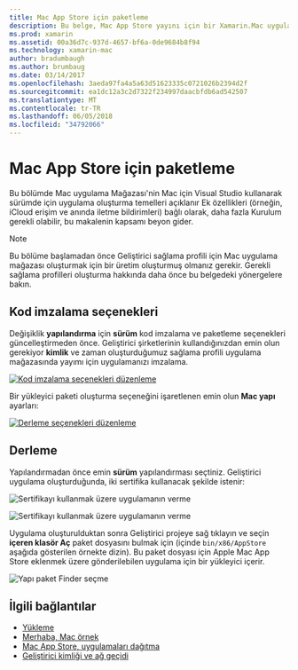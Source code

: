 ```yaml
---
title: Mac App Store için paketleme
description: Bu belge, Mac App Store yayını için bir Xamarin.Mac uygulama paketini açıklar. Kod imzalama seçenekleri ve oluşturmayı açıklar.
ms.prod: xamarin
ms.assetid: 00a36d7c-937d-4657-bf6a-0de9684b8f94
ms.technology: xamarin-mac
author: bradumbaugh
ms.author: brumbaug
ms.date: 03/14/2017
ms.openlocfilehash: 3aeda97fa4a5a63d51623335c0721026b2394d2f
ms.sourcegitcommit: ea1dc12a3c2d7322f234997daacbfdb6ad542507
ms.translationtype: MT
ms.contentlocale: tr-TR
ms.lasthandoff: 06/05/2018
ms.locfileid: "34792066"
---
```

# <a name="bundling-for-the-mac-app-store"></a>Mac App Store için paketleme

Bu bölümde Mac uygulama Mağazası'nin Mac için Visual Studio kullanarak sürümde için uygulama oluşturma temelleri açıklanır Ek özellikleri (örneğin, iCloud erişim ve anında iletme bildirimleri) bağlı olarak, daha fazla Kurulum gerekli olabilir, bu makalenin kapsamı beyon gider.

> [!NOTE]
> Bu bölüme başlamadan önce Geliştirici sağlama profili için Mac uygulama mağazası oluşturmak için bir üretim oluşturmuş olmanız gerekir. Gerekli sağlama profilleri oluşturma hakkında daha önce bu belgedeki yönergelere bakın.

## <a name="code-signing-options"></a>Kod imzalama seçenekleri

Değişiklik **yapılandırma** için **sürüm** kod imzalama ve paketleme seçenekleri güncelleştirmeden önce. Geliştirici şirketlerinin kullandığınızdan emin olun gerekiyor **kimlik** ve zaman oluşturduğumuz sağlama profili uygulama mağazasında yayımı için uygulamanızı imzalama.

 [![Kod imzalama seçenekleri düzenleme](bundling-images/config02.png "imzalama seçenekleri kod düzenleme")](bundling-images/config02-large.png#lightbox)

Bir yükleyici paketi oluşturma seçeneğini işaretlenen emin olun **Mac yapı** ayarları:

[![Derleme seçenekleri düzenleme](bundling-images/config03.png "düzenleme derleme seçenekleri")](bundling-images/config03-large.png#lightbox)

## <a name="build"></a>Derleme

Yapılandırmadan önce emin **sürüm** yapılandırması seçtiniz. Geliştirici uygulama oluşturduğunda, iki sertifika kullanacak şekilde istenir:

 ![Sertifikayı kullanmak üzere uygulamanın verme](bundling-images/image62.png "sertifikayı kullanmak üzere uygulama izin verme")

 ![Sertifikayı kullanmak üzere uygulamanın verme](bundling-images/image63.png "sertifikayı kullanmak üzere uygulama izin verme")

Uygulama oluşturulduktan sonra Geliştirici projeye sağ tıklayın ve seçin **içeren klasör Aç** paket dosyasını bulmak için (içinde `bin/x86/AppStore` aşağıda gösterilen örnekte dizin).  Bu paket dosyası için Apple Mac App Store eklenmek üzere gönderilebilen uygulama için bir yükleyici içerir.

 ![Yapı paket Finder seçme](bundling-images/image64.png "Finder yapı paketi seçme")


## <a name="related-links"></a>İlgili bağlantılar

- [Yükleme](/visualstudio/mac/installation/)
- [Merhaba, Mac örnek](~/mac/get-started/hello-mac.md)
- [Mac App Store, uygulamaları dağıtma](https://developer.apple.com/devcenter/mac/checklist/)
- [Geliştirici kimliği ve ağ geçidi](https://developer.apple.com/resources/developer-id/)
